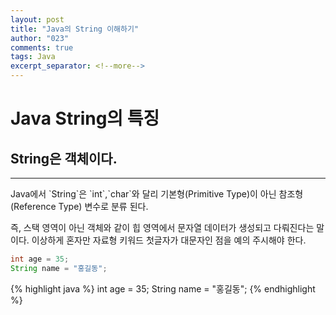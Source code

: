 ```yaml
---
layout: post
title: "Java의 String 이해하기"
author: "023"
comments: true
tags: Java
excerpt_separator: <!--more-->
---
```



# Java String의 특징
## String은 객체이다.
<hr>
 Java에서 `String`은 `int`,`char`와 달리 기본형(Primitive Type)이 아닌 참조형(Reference Type) 변수로 분류 된다.
 
즉, 스택 영역이 아닌 객체와 같이 힙 영역에서 문자열 데이터가 생성되고 다뤄진다는 말이다.
이상하게 혼자만 자료형 키워드 첫글자가  대문자인 점을 예의 주시해야 한다.
```java
int age = 35;
String name = "홍길동";
```
{% highlight java %}
int age = 35;
String name = "홍길동";
{% endhighlight %}

